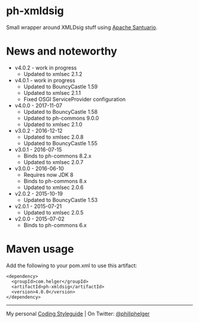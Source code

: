# ph-xmldsig

Small wrapper around XMLDsig stuff using [Apache Santuario](http://santuario.apache.org/).

# News and noteworthy

* v4.0.2 - work in progress
    * Updated to xmlsec 2.1.2
* v4.0.1 - work in progress
    * Updated to BouncyCastle 1.59
    * Updated to xmlsec 2.1.1
    * Fixed OSGI ServiceProvider configuration
* v4.0.0 - 2017-11-07
    * Updated to BouncyCastle 1.58
    * Updated to ph-commons 9.0.0
    * Updated to xmlsec 2.1.0
* v3.0.2 - 2016-12-12
    * Updated to xmlsec 2.0.8
    * Updated to BouncyCastle 1.55
* v3.0.1 - 2016-07-15
    * Binds to ph-commons 8.2.x
    * Updated to xmlsec 2.0.7
* v3.0.0 - 2016-06-10
    * Requires now JDK 8
    * Binds to ph-commons 8.x
    * Updated to xmlsec 2.0.6
* v2.0.2 - 2015-10-19   
    * Updated to BouncyCastle 1.53
* v2.0.1 - 2015-07-21
    * Updated to xmlsec 2.0.5
* v2.0.0 - 2015-07-02
    * Binds to ph-commons 6.x     

# Maven usage
Add the following to your pom.xml to use this artifact:
```
<dependency>
  <groupId>com.helger</groupId>
  <artifactId>ph-xmldsig</artifactId>
  <version>4.0.0</version>
</dependency>
```

---

My personal [Coding Styleguide](https://github.com/phax/meta/blob/master/CodingStyleguide.md) |
On Twitter: <a href="https://twitter.com/philiphelger">@philiphelger</a>
